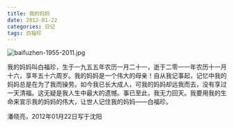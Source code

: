 ```yaml
---
title: 我的妈妈
date: 2012-01-22
categories: 日记
tags: 白福珍
---
```


![baifuzhen-1955-2011.jpg](/images/baifuzhen-1955-2011.jpg)

我的妈妈叫白福珍，生于一九五五年农历一月二十一，逝于二零一一年农历十一月十六，享年五十六周岁。我的妈妈是一个伟大的母亲！自从我记事起，记忆中我的妈妈总是在为了我而操劳。如今我已长大成人，可我的妈妈却远我而去，没有享过一天清福。这无疑是我人生中最大的遗憾。事已至此，我无力回天。我要用我的生命来宣示我的妈妈的伟大，让世人记住我的妈妈——白福珍。

潘晓亮，2012年01月22日写于沈阳
